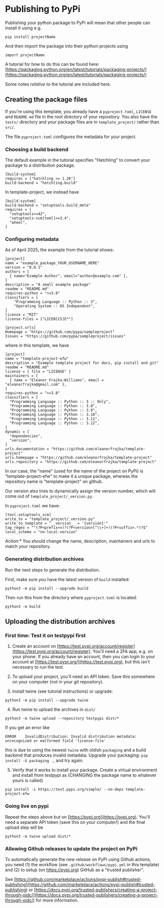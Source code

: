 Publishing to PyPi
==================

Publishing your python package to PyPi will mean that other people can install it using e.g.

```
pip install projectName
```

And then import the package into their python projects using

```
import projectName
```

A tutorial for how to do this can be found here:
[https://packaging.python.org/en/latest/tutorials/packaging-projects/](https://packaging.python.org/en/latest/tutorials/packaging-projects/)

Some notes *relative* to the tutorial are included here.

## Creating the package files

If you're using this template, you already have a `pyproject.toml`, `LICENSE` and `README.md` file in the root directory of your repository.  You also have the `tests/` directory and your package files are in `template_project/` rather than `src/`.

The file `pyproject.toml`  configures the metadata for your project.

### Choosing a build backend

The default example in the tutorial specifies "Hatchling" to convert your package to a distribution package.

```
[build-system]
requires = ["hatchling >= 1.26"]
build-backend = "hatchling.build"
```

In template-project, we instead have
```
[build-system]
build-backend = "setuptools.build_meta"
requires = [
  "setuptools>=42",
  "setuptools-scm[toml]>=3.4",
  "wheel",
]
```

### Configuring metadata

As of April 2025, the example from the tutorial shows:
```
[project]
name = "example_package_YOUR_USERNAME_HERE"
version = "0.0.1"
authors = [
  { name="Example Author", email="author@example.com" },
]
description = "A small example package"
readme = "README.md"
requires-python = ">=3.8"
classifiers = [
    "Programming Language :: Python :: 3",
    "Operating System :: OS Independent",
]
license = "MIT"
license-files = ["LICEN[CS]E*"]

[project.urls]
Homepage = "https://github.com/pypa/sampleproject"
Issues = "https://github.com/pypa/sampleproject/issues"
```

where in this template, we have
```
[project]
name = "template-project-efw"
description = "Example template project for docs, pip install and git"
readme = "README.md"
license = { file = "LICENSE" }
maintainers = [
  { name = "Eleanor Frajka-Williams", email = "eleanorfrajka@gmail.com" },
]
requires-python = ">=3.8"
classifiers = [
  "Programming Language :: Python :: 3 :: Only",
  "Programming Language :: Python :: 3.8",
  "Programming Language :: Python :: 3.9",
  "Programming Language :: Python :: 3.10",
  "Programming Language :: Python :: 3.11",
  "Programming Language :: Python :: 3.12",
]
dynamic = [
  "dependencies",
  "version",
]
urls.documentation = "https://github.com/eleanorfrajka/template-project"
urls.homepage = "https://github.com/eleanorfrajka/template-project"
urls.repository = "https://github.com/eleanorfrajka/template-project"
```

In our case, the "name" (used for the name of the project on PyPi) is "template-project-efw" to make it a unique package, whereas the repository name is "template-project" on github.

Our version also tries to dynamically assign the version number, which will come out of `template_project/_version.py`.

In `pyproject.toml` we have:
```
[tool.setuptools_scm]
write_to = "template_project/_version.py"
write_to_template = "__version__ = '{version}'"
tag_regex = "^(?P<prefix>v)?(?P<version>[^\\+]+)(?P<suffix>.*)?$"
local_scheme = "no-local-version"
```

*Action:** You should change the name, description, maintainers and urls to match your repository.

### Generating distribution archives

Run the next steps to generate the distribution.

First, make sure you have the latest version of `build` installed:
```
python3 -m pip install --upgrade build
```

Then run this from the directory where `pyproject.toml` is located:
```
python3 -m build
```

## Uploading the distribution archives

### First time: Test it on testpypi first
1. Create an account on [https://test.pypi.org/account/register](https://test.pypi.org/account/register).  You'll need a 2FA app, e.g. on your phone.  If you already have an account, then you can login to your account at [https://test.pypi.org/](https://test.pypi.org), but this isn't necessary to run the test.

2. To upload your project, you'll need an API token.  Save this somewhere on your computer (not in your git repository).

3. Install twine (see tutorial instructions) or upgrade:
```
python3 -m pip install --upgrade twine
```

4. Run twine to upload the archives in `dist/`

```
python3 -m twine upload --repository testpypi dist/*
```

If you get an error like
```
ERROR    InvalidDistribution: Invalid distribution metadata: unrecognized or malformed field 'license-file'
```
this is due to using the newest `twine` with oldish `packaging` and a build backend that produces invalid metadata.  Upgrade your packaging: `pip install -U packaging .`, and try again.

5. Verify that it works to install your package.  Create a virtual environment and install from testpypi as (CHANGING the package name to whatever yours is called)

```
pip install -i https://test.pypi.org/simple/ --no-deps template-project-efw
```

### Going live on pypi

Repeat the steps above but on [https://pypi.org](https://pypi.org).  You'll need a separate API token (save this on your computer!) and the final upload step will be

```
python3 -m twine upload dist/*
```

### Allowing Github releases to update the project on PyPi

To automatically generate the new release on PyPi using Github actions, you need (1) the workflow (see `.github/workflows/pypi.yml` in this template) and (2) to setup (on https://pypi.org) GitHub as a "trusted publisher".

See [https://github.com/marketplace/actions/pypi-publish#trusted-publishing](https://github.com/marketplace/actions/pypi-publish#trusted-publishing) or [https://docs.pypi.org/trusted-publishers/creating-a-project-through-oidc/](https://docs.pypi.org/trusted-publishers/creating-a-project-through-oidc/) for more information.
